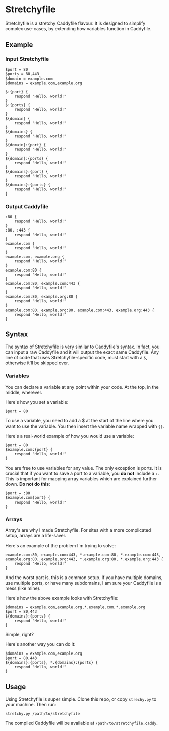 # Stretchyfile
Stretchyfile is a stretchy Caddyfile flavour. It is designed to simplify complex use-cases, by extending how variables function in Caddyfile.

## Example

### Input Stretchyfile
```
$port = 80
$ports = 80,443
$domain = example.com
$domains = example.com,example.org

$:{port} {
    respond "Hello, world!"
}
$:{ports} {
    respond "Hello, world!"
}
${domain} {
    respond "Hello, world!"
}
${domains} {
    respond "Hello, world!"
}
${domain}:{port} {
    respond "Hello, world!"
}
${domain}:{ports} {
    respond "Hello, world!"
}
${domains}:{port} {
    respond "Hello, world!"
}
${domains}:{ports} {
    respond "Hello, world!"
}
```

### Output Caddyfile
```
:80 {
    respond "Hello, world!"
}
:80, :443 {
    respond "Hello, world!"
}
example.com {
    respond "Hello, world!"
}
example.com, example.org {
    respond "Hello, world!"
}
example.com:80 {
    respond "Hello, world!"
}
example.com:80, example.com:443 {
    respond "Hello, world!"
}
example.com:80, example.org:80 {
    respond "Hello, world!"
}
example.com:80, example.org:80, example.com:443, example.org:443 {
    respond "Hello, world!"
}
```

## Syntax

The syntax of Stretchyfile is very similar to Caddyfile's syntax. In fact, you can input a raw Caddyfile and it will output the exact same Caddyfile. Any line of code that uses Stretchyfile-specific code, must start with a `$`, otherwise it'll be skipped over.

### Variables

You can declare a variable at any point within your code. At the top, in the middle, wherever.

Here's how you set a variable:
```
$port = 80
```

To use a variable, you need to add a $ at the start of the line where you want to use the variable. You then insert the variable name wrapped with `{}`.

Here's a real-world example of how you would use a variable:
```
$port = 80
$example.com:{port} {
    respond "Hello, world!"
}
```

You are free to use variables for any value. The only exception is ports. It is crucial that if you want to save a port to a variable, you **do not** include a `:`. This is important for mapping array variables which are explained further down.
**Do not do this**:
```
$port = :80
$example.com{port} {
    respond "Hello, world!"
}
```

### Arrays
Array's are why I made Stretchyfile. For sites with a more complicated setup, arrays are a life-saver.

Here's an example of the problem I'm trying to solve:
```
example.com:80, example.com:443, *.example.com:80, *.example.com:443, example.org:80, example.org:443, *.example.org:80, *.example.org:443 {
    respond "Hello, world!"
}
```

And the worst part is, this is a common setup. If you have multiple domains, use multiple ports, or have many subdomains, I am sure your Caddyfile is a mess (like mine).

Here's how the above example looks with Stretchyfile:
```
$domains = example.com,example.org,*.example.com,*.example.org
$port = 80,443
${domains}:{ports} {
    respond "Hello, world!"
}
```

Simple, right?

Here's another way you can do it:
```
$domains = example.com,example.org
$port = 80,443
${domains}:{ports}, *.{domains}:{ports} {
    respond "Hello, world!"
}
```

## Usage
Using Stretchyfile is super simple. Clone this repo, or copy `strechy.py` to your machine.
Then run:
```
stretchy.py /path/to/stretchyfile
```

The compiled Caddyfile will be available at `/path/to/stretchyfile.caddy`.
